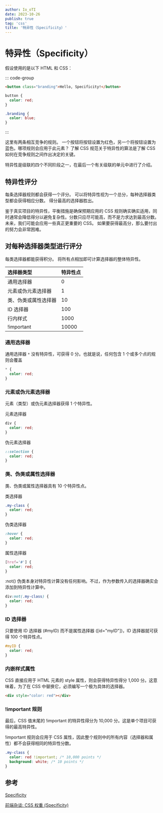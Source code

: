 ```yaml
---
author: Io_oTI
date: 2023-10-26
publish: true
tag: 'css'
title: '特异性（Specificity）'
---
```


# 特异性（Specificity）

假设使用的是以下 HTML 和 CSS：

::: code-group

```html
<button class="branding">Hello, Specificity!</button>
```

```css
button {
  color: red;
}

.branding {
  color: blue;
}
```

:::

这里有两条相互竞争的规则。 一个按钮将按钮设置为红色，另一个将按钮设置为蓝色。哪项规则会应用于此元素？ 了解 CSS 规范关于特异性的算法是了解 CSS 如何在竞争规则之间作出决定的关键。

特异性是级联的四个不同阶段之一，在最后一个有关级联的单元中进行了介绍。

## 特异性评分

每条选择器规则都会获得一个评分。 可以将特异性视为一个总分，每种选择器类型都会获得相应分数。 得分最高的选择器胜出。

鉴于真实项目的特异性，平衡措施是确保预期应用的 CSS 规则确实确实适用，同时通常会降低得分以避免复杂性。分数只应尽可能高，而不是力求达到最高分数。未来，我们可能会应用一些真正更重要的 CSS。 如果要获得最高分，那么要付出的努力会非常困难。

## 对每种选择器类型进行评分

每类选择器都能获得积分。 将所有点相加即可计算选择器的整体特异性。

| 选择器类型           | 特异性点 |
| :------------------- | -------- |
| 通用选择器           | 0        |
| 元素或伪元素选择器   | 1        |
| 类、伪类或属性选择器 | 10       |
| ID 选择器            | 100      |
| 行内样式             | 1000     |
| !important           | 10000    |

### 通用选择器

通用选择器 `*` 没有特异性，可获得 0 分。也就是说，任何包含 1 个或多个点的规则会覆盖

```css
* {
  color: red;
}
```

### 元素或伪元素选择器

元素（类型）或伪元素选择器获得 1 个特异性。

元素选择器

```css
div {
  color: red;
}
```

伪元素选择器

```css
::selection {
  color: red;
}
```

### 类、伪类或属性选择器

类、伪类或属性选择器具有 10 个特异性点。

类选择器

```css
.my-class {
  color: red;
}
```

伪类选择器

```css
:hover {
  color: red;
}
```

属性选择器

```css
[href='#'] {
  color: red;
}
```

:not() 伪类本身对特异性计算没有任何影响。不过，作为参数传入的选择器确实会添加到特异性计算中。

```css
div:not(.my-class) {
  color: red;
}
```

### ID 选择器

只要使用 ID 选择器 (#myID) 而不是属性选择器 ([id="myID"])，ID 选择器就可获得 100 个特异性点。

```css
#myID {
  color: red;
}
```

### 内嵌样式属性

CSS 直接应用于 HTML 元素的 style 属性，则会获得特异性得分 1,000 分。这意味着，为了在 CSS 中替换它，必须编写一个极为具体的选择器。

```html
<div style="color: red"></div>
```

### !important 规则

最后，CSS 值末尾的 !important 的特异性得分为 10,000 分。这是单个项目可获得的最高特异性。

!important 规则会应用于 CSS 属性，因此整个规则中的所有内容（选择器和属性）都不会获得相同的特异性分数。

```css
.my-class {
  color: red !important; /* 10,000 points */
  background: white; /* 10 points */
}
```

## 参考

[Specificity](https://web.dev/learn/css/specificity?hl=zh-cn)

[前端杂谈: CSS 权重 (Specificity)](https://zhuanlan.zhihu.com/p/50322177)
